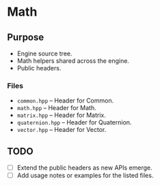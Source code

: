 # Math

## Purpose
- Engine source tree.
- Math helpers shared across the engine.
- Public headers.

### Files
- `common.hpp` – Header for Common.
- `math.hpp` – Header for Math.
- `matrix.hpp` – Header for Matrix.
- `quaternion.hpp` – Header for Quaternion.
- `vector.hpp` – Header for Vector.

## TODO
- [ ] Extend the public headers as new APIs emerge.
- [ ] Add usage notes or examples for the listed files.

